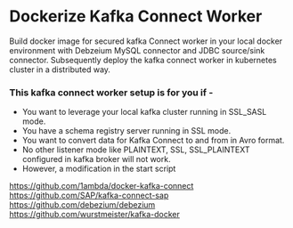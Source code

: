 # Dockerize Kafka Connect Worker

Build docker image for secured kafka Connect worker in your local docker environment with Debzeium MySQL connector and JDBC source/sink connector. Subsequently deploy the kafka connect worker in kubernetes cluster in a distributed way. 

### This kafka connect worker setup is for you if -
 -  You want to leverage your local kafka cluster running in SSL_SASL mode.
 -  You have a schema registry server running in SSL mode.
 -  You want to convert data for Kafka Connect to and from in Avro format.
 - No other listener mode like PLAINTEXT, SSL, SSL_PLAINTEXT configured in kafka broker will not work.
 -  However, a modification in the start script 

https://github.com/1ambda/docker-kafka-connect
https://github.com/SAP/kafka-connect-sap
https://github.com/debezium/debezium
https://github.com/wurstmeister/kafka-docker

<!--stackedit_data:
eyJoaXN0b3J5IjpbLTQ4MjQyOTY0Nyw3MTkyMDUyNjBdfQ==
-->